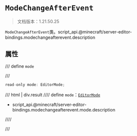 # `ModeChangeAfterEvent`

> 文档版本：1.21.50.25

`ModeChangeAfterEvent`类。script_api.@minecraft/server-editor-bindings.modechangeafterevent.description

## 属性

/// define
`mode`


///

```js
read-only mode: EditorMode;
```

/// html | div.result
//// define
`mode`：[`EditorMode`](./editormode.md)

- script_api.@minecraft/server-editor-bindings.modechangeafterevent.mode.description


////

///

